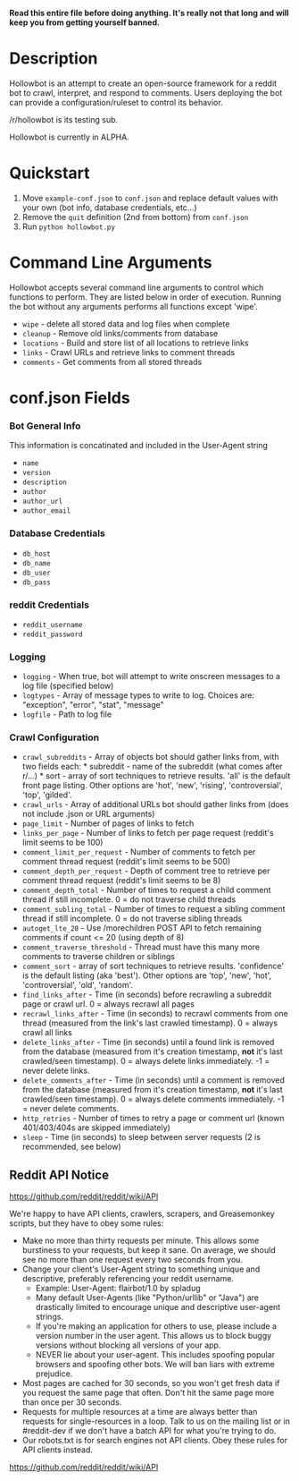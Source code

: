 **Read this entire file before doing anything.  It's really not that long and will keep you from getting yourself banned.**

# Description

Hollowbot is an attempt to create an open-source framework for a reddit bot to crawl, interpret, and respond to comments.  Users deploying the bot can provide a configuration/ruleset to control its behavior.

/r/hollowbot is its testing sub.

Hollowbot is currently in ALPHA.

# Quickstart
 
1. Move `example-conf.json` to `conf.json` and replace default values with your own (bot info, database credentials, etc...)
2. Remove the `quit` definition (2nd from bottom) from `conf.json`
3. Run `python hollowbot.py`

# Command Line Arguments

Hollowbot accepts several command line arguments to control which functions to perform.  They are listed below in order of execution.  Running the bot without any arguments performs all functions except 'wipe'.

* `wipe` - delete all stored data and log files when complete
* `cleanup` - Remove old links/comments from database
* `locations` - Build and store list of all locations to retrieve links
* `links` - Crawl URLs and retrieve links to comment threads
* `comments` - Get comments from all stored threads

# conf.json Fields

### Bot General Info

This information is concatinated and included in the User-Agent string

* `name`
* `version`
* `description`
* `author`
* `author_url`
* `author_email`

### Database Credentials

* `db_host`
* `db_name`
* `db_user`
* `db_pass`

### reddit Credentials

* `reddit_username`
* `reddit_password`

### Logging

* `logging` - When true, bot will attempt to write onscreen messages to a log file (specified below)
* `logtypes` - Array of message types to write to log.  Choices are: "exception", "error", "stat", "message"
* `logfile` - Path to log file

### Crawl Configuration
* `crawl_subreddits` - Array of objects bot should gather links from, with two fields each:
        * subreddit - name of the subreddit (what comes after r/...)
        * sort - array of sort techniques to retrieve results.  'all' is the default front page listing.  Other options are 'hot', 'new', 'rising', 'controversial', 'top', 'gilded'.
* `crawl_urls` - Array of additional URLs bot should gather links from (does not include .json or URL arguments)
* `page_limit` - Number of pages of links to fetch
* `links_per_page` - Number of links to fetch per page request (reddit's limit seems to be 100)
* `comment_limit_per_request` - Number of comments to fetch per comment thread request (reddit's limit seems to be 500)
* `comment_depth_per_request` - Depth of comment tree to retrieve per comment thread request (reddit's limit seems to be 8)
* `comment_depth_total` - Number of times to request a child comment thread if still incomplete.  0 = do not traverse child threads
* `comment_subling_total` - Number of times to request a sibling comment thread if still incomplete. 0 = do not traverse sibling threads 
* `autoget_lte_20` - Use /morechildren POST API to fetch remaining comments if count <= 20 (using depth of 8)
* `comment_traverse_threshold` - Thread must have this many more comments to traverse children or siblings
* `comment_sort` - array of sort techniques to retrieve results.  'confidence' is the default listing (aka 'best').  Other options are 'top', 'new', 'hot', 'controversial', 'old', 'random'.
* `find_links_after` - Time (in seconds) before recrawling a subreddit page or crawl url. 0 = always recrawl all pages
* `recrawl_links_after` - Time (in seconds) to recrawl comments from one thread (measured from the link's last crawled timestamp).  0 = always crawl all links
* `delete_links_after` - Time (in seconds) until a found link is removed from the database (measured from it's creation timestamp, **not** it's last crawled/seen timestamp).  0 = always delete links immediately.  -1 = never delete links.
* `delete_comments_after` - Time (in seconds) until a comment is removed from the database (measured from it's creation timestamp, **not** it's last crawled/seen timestamp).  0 = always delete comments immediately.  -1 = never delete comments.
* `http_retries` - Number of times to retry a page or comment url (known 401/403/404s are skipped immediately)
* `sleep` - Time (in seconds) to sleep between server requests (2 is recommended, see below)

## Reddit API Notice

https://github.com/reddit/reddit/wiki/API

We're happy to have API clients, crawlers, scrapers, and Greasemonkey scripts, but they have to obey some rules:

* Make no more than thirty requests per minute. This allows some burstiness to your requests, but keep it sane. On average, we should see no more than one request every two seconds from you.
* Change your client's User-Agent string to something unique and descriptive, preferably referencing your reddit username.
    * Example: User-Agent: flairbot/1.0 by spladug
    * Many default User-Agents (like "Python/urllib" or "Java") are drastically limited to encourage unique and descriptive user-agent strings.
    * If you're making an application for others to use, please include a version number in the user agent. This allows us to block buggy versions without blocking all versions of your app.
    * NEVER lie about your user-agent. This includes spoofing popular browsers and spoofing other bots. We will ban liars with extreme prejudice.
* Most pages are cached for 30 seconds, so you won't get fresh data if you request the same page that often. Don't hit the same page more than once per 30 seconds.
* Requests for multiple resources at a time are always better than requests for single-resources in a loop. Talk to us on the mailing list or in #reddit-dev if we don't have a batch API for what you're trying to do.
* Our robots.txt is for search engines not API clients. Obey these rules for API clients instead.

https://github.com/reddit/reddit/wiki/API